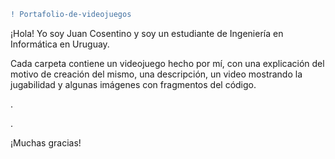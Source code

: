 ```diff
! Portafolio-de-videojuegos
```
<p>¡Hola! Yo soy Juan Cosentino y soy un estudiante de Ingeniería en Informática en Uruguay.</p> 
<p>Cada carpeta contiene un videojuego hecho por mí, con una explicación del motivo de creación del mismo, una descripción, un video mostrando la jugabilidad y algunas imágenes con  fragmentos del código.</p>
<p>.</p>
<p>.</p>
¡Muchas gracias!
